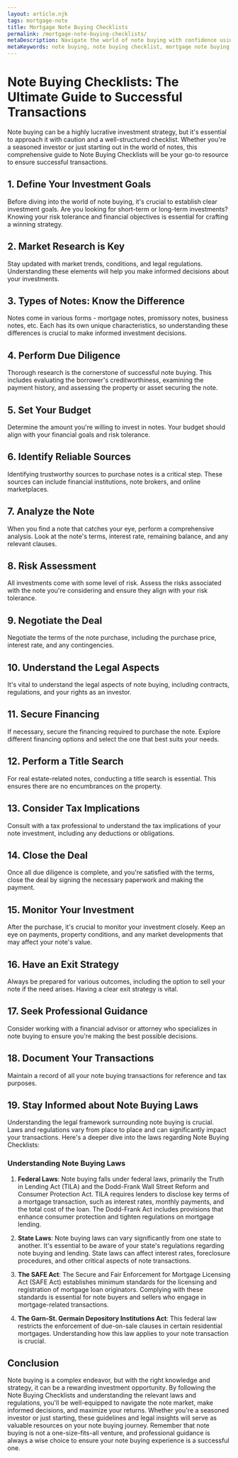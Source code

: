 ```yaml
---
layout: article.njk
tags: mortgage-note
title: Mortgage Note Buying Checklists
permalink: /mortgage-note-buying-checklists/
metaDescription: Navigate the world of note buying with confidence using these comprehensive checklists and insights.
metaKeywords: note buying, note buying checklist, mortgage note buying, how to buy notes
---
```


# Note Buying Checklists: The Ultimate Guide to Successful Transactions

Note buying can be a highly lucrative investment strategy, but it's essential to approach it with caution and a well-structured checklist. Whether you're a seasoned investor or just starting out in the world of notes, this comprehensive guide to Note Buying Checklists will be your go-to resource to ensure successful transactions.

## **1. Define Your Investment Goals**

Before diving into the world of note buying, it's crucial to establish clear investment goals. Are you looking for short-term or long-term investments? Knowing your risk tolerance and financial objectives is essential for crafting a winning strategy.

## **2. Market Research is Key**

Stay updated with market trends, conditions, and legal regulations. Understanding these elements will help you make informed decisions about your investments.

## **3. Types of Notes: Know the Difference**

Notes come in various forms - mortgage notes, promissory notes, business notes, etc. Each has its own unique characteristics, so understanding these differences is crucial to make informed investment decisions.

## **4. Perform Due Diligence**

Thorough research is the cornerstone of successful note buying. This includes evaluating the borrower's creditworthiness, examining the payment history, and assessing the property or asset securing the note.

## **5. Set Your Budget**

Determine the amount you're willing to invest in notes. Your budget should align with your financial goals and risk tolerance.

## **6. Identify Reliable Sources**

Identifying trustworthy sources to purchase notes is a critical step. These sources can include financial institutions, note brokers, and online marketplaces.

## **7. Analyze the Note**

When you find a note that catches your eye, perform a comprehensive analysis. Look at the note's terms, interest rate, remaining balance, and any relevant clauses.

## **8. Risk Assessment**

All investments come with some level of risk. Assess the risks associated with the note you're considering and ensure they align with your risk tolerance.

## **9. Negotiate the Deal**

Negotiate the terms of the note purchase, including the purchase price, interest rate, and any contingencies.

## **10. Understand the Legal Aspects**

It's vital to understand the legal aspects of note buying, including contracts, regulations, and your rights as an investor.

## **11. Secure Financing**

If necessary, secure the financing required to purchase the note. Explore different financing options and select the one that best suits your needs.

## **12. Perform a Title Search**

For real estate-related notes, conducting a title search is essential. This ensures there are no encumbrances on the property.

## **13. Consider Tax Implications**

Consult with a tax professional to understand the tax implications of your note investment, including any deductions or obligations.

## **14. Close the Deal**

Once all due diligence is complete, and you're satisfied with the terms, close the deal by signing the necessary paperwork and making the payment.

## **15. Monitor Your Investment**

After the purchase, it's crucial to monitor your investment closely. Keep an eye on payments, property conditions, and any market developments that may affect your note's value.

## **16. Have an Exit Strategy**

Always be prepared for various outcomes, including the option to sell your note if the need arises. Having a clear exit strategy is vital.

## **17. Seek Professional Guidance**

Consider working with a financial advisor or attorney who specializes in note buying to ensure you're making the best possible decisions.

## **18. Document Your Transactions**

Maintain a record of all your note buying transactions for reference and tax purposes.

## **19. Stay Informed about Note Buying Laws**

Understanding the legal framework surrounding note buying is crucial. Laws and regulations vary from place to place and can significantly impact your transactions. Here's a deeper dive into the laws regarding Note Buying Checklists:

### **Understanding Note Buying Laws**

1. **Federal Laws**: Note buying falls under federal laws, primarily the Truth in Lending Act (TILA) and the Dodd-Frank Wall Street Reform and Consumer Protection Act. TILA requires lenders to disclose key terms of a mortgage transaction, such as interest rates, monthly payments, and the total cost of the loan. The Dodd-Frank Act includes provisions that enhance consumer protection and tighten regulations on mortgage lending.

2. **State Laws**: Note buying laws can vary significantly from one state to another. It's essential to be aware of your state's regulations regarding note buying and lending. State laws can affect interest rates, foreclosure procedures, and other critical aspects of note transactions.

3. **The SAFE Act**: The Secure and Fair Enforcement for Mortgage Licensing Act (SAFE Act) establishes minimum standards for the licensing and registration of mortgage loan originators. Complying with these standards is essential for note buyers and sellers who engage in mortgage-related transactions.

4. **The Garn-St. Germain Depository Institutions Act**: This federal law restricts the enforcement of due-on-sale clauses in certain residential mortgages. Understanding how this law applies to your note transaction is crucial.

## Conclusion

Note buying is a complex endeavor, but with the right knowledge and strategy, it can be a rewarding investment opportunity. By following the Note Buying Checklists and understanding the relevant laws and regulations, you'll be well-equipped to navigate the note market, make informed decisions, and maximize your returns. Whether you're a seasoned investor or just starting, these guidelines and legal insights will serve as valuable resources on your note buying journey. Remember that note buying is not a one-size-fits-all venture, and professional guidance is always a wise choice to ensure your note buying experience is a successful one.
